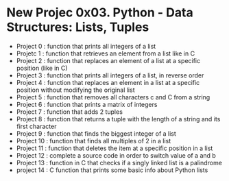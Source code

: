# New Projec 0x03. Python - Data Structures: Lists, Tuples
* Project 0 : function that prints all integers of a list
* Projetc 1 : function that retrieves an element from a list like in C
* Project 2 : function that replaces an element of a list at a specific position (like in C)
* Project 3 : function that prints all integers of a list, in reverse order
* Project 4 : function that replaces an element in a list at a specific position without modifying the original list
* Project 5 : function that removes all characters c and C from a string
* Project 6 : function that prints a matrix of integers
* Project 7 : function that adds 2 tuples
* Project 8 : function that returns a tuple with the length of a string and its first character
* Project 9 : function that finds the biggest integer of a list
* Project 10 : function that finds all multiples of 2 in a list
* Project 11 : function that deletes the item at a specific position in a list
* Project 12 : complete a source code in order to switch value of a and b
* Project 13 : function in C that checks if a singly linked list is a palindrome
* project 14 : C function that prints some basic info about Python lists

